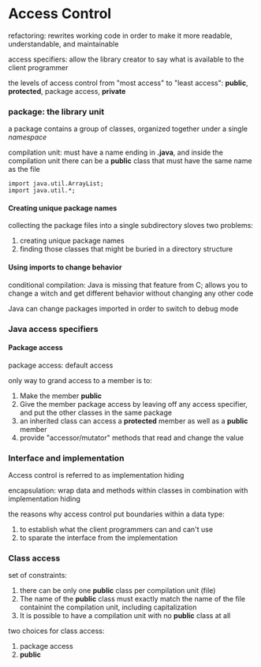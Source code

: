 # Access Control

refactoring: rewrites working code in order to make it more readable, understandable, and maintainable

access specifiers: allow the library creator to say what is available to the client programmer

the levels of access control from "most access" to "least access": __public__, __protected__, package access, __private__

### package: the library unit

a package contains a group of classes, organized together under a single _namespace_

compilation unit: must have a name ending in __.java__, and inside the compilation unit there can be a __public__ class that must have the same name as the file

```
import java.util.ArrayList;
import java.util.*;
```

#### Creating unique package names

collecting the package files into a single subdirectory sloves two problems:
1. creating unique package names
2. finding those classes that might be buried in a directory structure

#### Using imports to change behavior

conditional compilation: Java is missing that feature from C; allows you to change a witch and get different behavior without changing any other code

Java can change packages imported in order to switch to debug mode

### Java access specifiers

#### Package access

package access: default access

only way to grand access to a member is to:
1. Make the member __public__
2. Give the member package access by leaving off any access specifier, and put the other classes in the same package
3. an inherited class can access a __protected__ member as well as a __public__ member
4. provide "accessor/mutator" methods that read and change the value

### Interface and implementation

Access control is referred to as implementation hiding

encapsulation: wrap data and methods within classes in combination with implementation hiding

the reasons why access control put boundaries within a data type:
1. to establish what the client programmers can and can't use
2. to sparate the interface from the implementation

### Class access

set of constraints:
1. there can be only one __public__ class per compilation unit (file)
2. The name of the __public__ class must exactly match the name of the file containint the compilation unit, including capitalization
3. It is possible to have a compilation unit with no __public__ class at all

two choices for class access:
1. package access
2. __public__